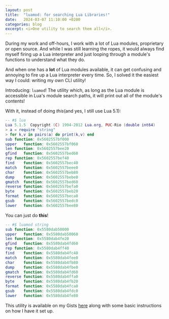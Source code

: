 ```yaml
---
layout: post
title:  "luamod: for searching Lua Libraries!"
date:   2024-03-07 11:10:00 +0200
categories: blog
excerpt: <i>One utility to search them all</i>.
---
```


During my work and off-hours, I work with a lot of Lua modules, proprietary or open source. And while I was still learning the ropes, it would always find myself firing up a Lua interpreter and just looping through a module's functions to understand what they do.

And when one has a **lot** of Lua modules available, it can get confusing and annoying to fire up a Lua interpreter every time.
So, I solved it the easiest way I could: writing my own CLI utility!

Introducing: `luamod`! The utility which, as long as the Lua module is accessible in Lua's module search paths, it will print out all of the module's contents!

With it, instead of doing *this*(and yes, I still use Lua 5.1):
```lua
-- #$ lua
Lua 5.1.5  Copyright (C) 1994-2012 Lua.org, PUC-Rio (double int64)
> a = require "string"
> for k,v in pairs(a) do print(k,v) end
sub	function: 0x5602557bf000
upper	function: 0x5602557bf060
len	function: 0x5602557bee20
gfind	function: 0x5602557bed60
rep	function: 0x5602557bef40
find	function: 0x5602557bec40
match	function: 0x5602557beee0
char	function: 0x5602557beb80
dump	function: 0x5602557bebe0
gmatch	function: 0x5602557bed60
reverse	function: 0x5602557befa0
byte	function: 0x5602557beb20
format	function: 0x5602557beca0
gsub	function: 0x5602557bedc0
lower	function: 0x5602557bee80
```

You can just do **this**!
```lua
-- #$ luamod string
sub	function: 0x5580dab50000
upper	function: 0x5580dab50060
len	function: 0x5580dab4fe20
gfind	function: 0x5580dab4fd60
rep	function: 0x5580dab4ff40
find	function: 0x5580dab4fc40
match	function: 0x5580dab4fee0
char	function: 0x5580dab4fb80
dump	function: 0x5580dab4fbe0
gmatch	function: 0x5580dab4fd60
reverse	function: 0x5580dab4ffa0
byte	function: 0x5580dab4fb20
format	function: 0x5580dab4fca0
gsub	function: 0x5580dab4fdc0
lower	function: 0x5580dab4fe80
```

This utility is available on my Gists [here](https://gist.github.com/aurismat/335a72fbc2d4211aefc6bb7a404b66e5) along with some basic instructions on how I have it set up.

